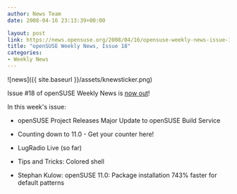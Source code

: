 ```yaml
---
author: News Team
date: 2008-04-16 23:13:39+00:00

layout: post
link: https://news.opensuse.org/2008/04/16/opensuse-weekly-news-issue-18/
title: "openSUSE Weekly News, Issue 18"
categories:
- Weekly News
---
```



![news]({{ site.baseurl }}/assets/knewsticker.png)

Issue #18 of openSUSE Weekly News is [now out](http://en.opensuse.org/OpenSUSE_Weekly_News/18)!

In this week's issue:



	
  * openSUSE Project Releases Major Update to openSUSE Build Service


	
  * Counting down to 11.0 - Get your counter here!


	
  * LugRadio Live (so far)


	
  * Tips and Tricks: Colored shell


	
  * Stephan Kulow: openSUSE 11.0: Package installation 743% faster for default patterns 



		
